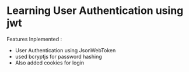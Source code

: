 # Learning User Authentication using jwt
Features Inplemented : 
- User Authentication using JsonWebToken
- used bcryptjs for password hashing
- Also added cookies for login

